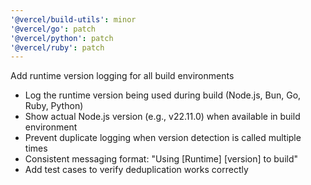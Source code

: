 ```yaml
---
'@vercel/build-utils': minor
'@vercel/go': patch
'@vercel/python': patch
'@vercel/ruby': patch
---
```


Add runtime version logging for all build environments

- Log the runtime version being used during build (Node.js, Bun, Go, Ruby, Python)
- Show actual Node.js version (e.g., v22.11.0) when available in build environment
- Prevent duplicate logging when version detection is called multiple times
- Consistent messaging format: "Using [Runtime] [version] to build"
- Add test cases to verify deduplication works correctly
